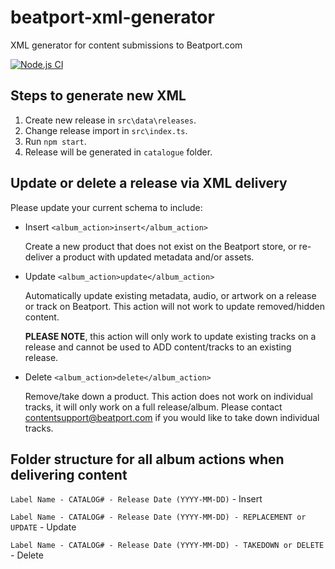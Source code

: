 # beatport-xml-generator
XML generator for content submissions to Beatport.com

[![Node.js CI](https://github.com/ltodorov/beatport-xml-generator/actions/workflows/node.js.yml/badge.svg)](https://github.com/ltodorov/beatport-xml-generator/actions/workflows/node.js.yml)

## Steps to generate new XML
1. Create new release in `src\data\releases`.
2. Change release import in `src\index.ts`.
3. Run `npm start`.
4. Release will be generated in `catalogue` folder.

## Update or delete a release via XML delivery
Please update your current schema to include:

* Insert ```<album_action>insert</album_action>```

    Create a new product that does not exist on the Beatport store, or re-deliver a product with updated metadata and/or assets.

* Update ```<album_action>update</album_action>```

    Automatically update existing metadata, audio, or artwork on a release or track on Beatport. This action will not work to update removed/hidden content.

    **PLEASE NOTE**, this action will only work to update existing tracks on a release and cannot be used to ADD content/tracks to an existing release.

* Delete ```<album_action>delete</album_action>```

    Remove/take down a product. This action does not work on individual tracks, it will only work on a full release/album. Please contact contentsupport@beatport.com if you would like to take down individual tracks.

## Folder structure for all album actions when delivering content

```Label Name - CATALOG# - Release Date (YYYY-MM-DD)``` - Insert

```Label Name - CATALOG# - Release Date (YYYY-MM-DD) - REPLACEMENT or UPDATE``` - Update

```Label Name - CATALOG# - Release Date (YYYY-MM-DD) - TAKEDOWN or DELETE``` - Delete

